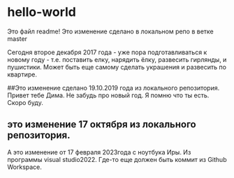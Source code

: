 # hello-world
Это файл readme!
Это изменение сделано в локальном репо в ветке master

Сегодня второе декабря 2017 года - уже пора подготавливаться к новому году - т.е.
поставить елку, нарядить ёлку, развесить гирлянды, и пушистики.
Может быть еще самому сделать украшения и развесить по квартире.

##Это изменение сделано 19.10.2019 года из локального репозитория.
Привет тебе Дима. Не забудь про новый год. Я помню что ты есть. Скоро буду.

## это изменение 17 октября из локального репозитория.


А это изменение от 17 февраля 2023года с ноутбука Иры. Из программы visual studio2022.
Где-то еще должен быть коммит из Github Workspace.
